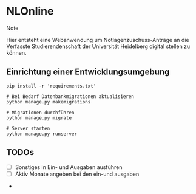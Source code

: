 # NLOnline

> [!NOTE]
> Hier entsteht eine Webanwendung um Notlagenzuschuss-Anträge an die Verfasste Studierendenschaft der 
> Universität Heidelberg digital stellen zu können. 

## Einrichtung einer Entwicklungsumgebung

```shell
pip install -r 'requirements.txt'

# Bei Bedarf Datenbankmigrationen aktualisieren
python manage.py makemigrations

# Migrationen durchführen
python manage.py migrate

# Server starten
python manage.py runserver
```

## TODOs

- [ ] Sonstiges in Ein- und Ausgaben ausführen
- [ ] Aktiv Monate angeben bei den ein-und ausgaben
- 